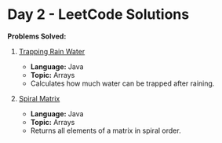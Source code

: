 
# Day 2 - LeetCode Solutions

**Problems Solved:**

1. [Trapping Rain Water](https://leetcode.com/problems/trapping-rain-water/)  
   - **Language:** Java  
   - **Topic:** Arrays  
   - Calculates how much water can be trapped after raining.  

2. [Spiral Matrix](https://leetcode.com/problems/spiral-matrix/)  
   - **Language:** Java  
   - **Topic:** Arrays  
   - Returns all elements of a matrix in spiral order.  
